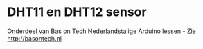 # DHT11 en DHT12 sensor
Onderdeel van Bas on Tech Nederlandstalige Arduino lessen - Zie http://basontech.nl